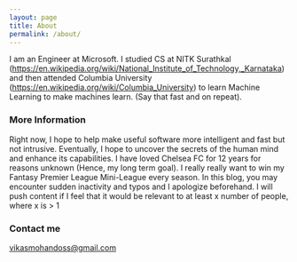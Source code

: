 ```yaml
---
layout: page
title: About
permalink: /about/
---
```


I am an Engineer at Microsoft. I studied CS at NITK Surathkal (https://en.wikipedia.org/wiki/National_Institute_of_Technology,_Karnataka) and then attended Columbia University (https://en.wikipedia.org/wiki/Columbia_University) to learn Machine Learning to make machines learn. (Say that fast and on repeat).

### More Information

Right now, I hope to help make useful software more intelligent and fast but not intrusive. Eventually, I hope to uncover the secrets of the human mind and enhance its capabilities. I have loved Chelsea FC for 12 years for reasons unknown (Hence, my long term goal). I really really want to win my Fantasy Premier League Mini-League every season. In this blog, you may encounter sudden inactivity and typos and I apologize beforehand. I will push content if I feel that it would be relevant to at least x number of people, where x is > 1

### Contact me

[vikasmohandoss@gmail.com](mailto:email@domain.com)
